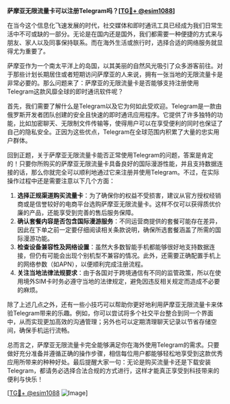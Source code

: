 **萨摩亚无限流量卡可以注册Telegram吗？[[TG💪+ @esim1088](https://t.me/s/esim1088)]**

在当今这个信息化飞速发展的时代，社交媒体和即时通讯工具已经成为我们日常生活中不可或缺的一部分。无论是在国内还是国外，我们都需要一种便捷的方式来与朋友、家人以及同事保持联系。而在海外生活或旅行时，选择合适的网络服务就显得尤为重要了。

萨摩亚作为一个南太平洋上的岛国，以其美丽的自然风光吸引了众多游客前往。对于那些计划长期居住或者短期访问萨摩亚的人来说，拥有一张当地的无限流量卡是非常必要的。那么问题来了：萨摩亚的无限流量卡是否能够支持注册使用Telegram这款风靡全球的即时通讯软件呢？

首先，我们需要了解什么是Telegram以及它为何如此受欢迎。Telegram是一款由俄罗斯开发者团队创建的安全且快速的即时通讯应用程序。它提供了许多独特的功能，比如加密聊天、无限制文件传输等，使得用户可以在享受便利的同时也保证了自己的隐私安全。正因为这些优点，Telegram在全球范围内积累了大量的忠实用户群体。

回到正题，关于萨摩亚无限流量卡能否正常使用Telegram的问题，答案是肯定的！只要你所购买的萨摩亚无限流量卡具备良好的国际漫游性能，并且支持数据连接的话，那么你就完全可以顺利地通过它来注册并使用Telegram。不过，在实际操作过程中还是需要注意以下几个方面：

1. **选择正规渠道购买流量卡**：为了确保你的权益不受损害，建议从官方授权经销商或是信誉较好的电商平台选购萨摩亚无限流量卡。这样不仅可以获得质优价廉的产品，还能享受到完善的售后服务保障。
2. **确认套餐内容是否包含国际漫游服务**：不同运营商提供的套餐可能存在差异，因此在下单之前一定要仔细阅读相关条款说明，确保所选套餐涵盖了所需的国际漫游功能。
3. **检查设备兼容性及网络设置**：虽然大多数智能手机都能够很好地支持数据连接，但仍有可能会出现个别机型不兼容的情况。此外，还需要正确配置手机上的网络参数（如APN），以便顺利完成注册流程。
4. **关注当地法律法规要求**：由于各国对于跨境通信有不同的监管政策，所以在使用境外SIM卡时务必遵守当地的法律规定，避免因违反相关规定而造成不必要的麻烦。

除了上述几点之外，还有一些小技巧可以帮助你更好地利用萨摩亚无限流量卡来体验Telegram带来的乐趣。例如，你可以尝试将多个社交平台整合到同一个界面中，从而实现更加高效的沟通管理；另外也可以定期清理聊天记录以节省存储空间，确保手机运行流畅。

总而言之，萨摩亚无限流量卡完全能够满足你在海外使用Telegram的需求。只要做好充分准备并遵循正确的操作步骤，相信每位用户都能够轻松地享受到这款优秀应用所带来的种种好处。最后提醒大家一句：无论是购买流量卡还是下载安装Telegram，都请务必选择合法合规的方式进行，这样才能真正享受到科技带来的便利与快乐！

[[TG💪+ @esim1088](https://t.me/s/esim1088) ![Image](https://i.postimg.cc/4NQfJmqS/Snipaste-2025-05-13-00-14-12.png)]